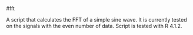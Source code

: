 #fft

A script that calculates the FFT of a simple sine wave.
It is currently tested on the signals with the even number of data.
Script is tested with R 4.1.2.